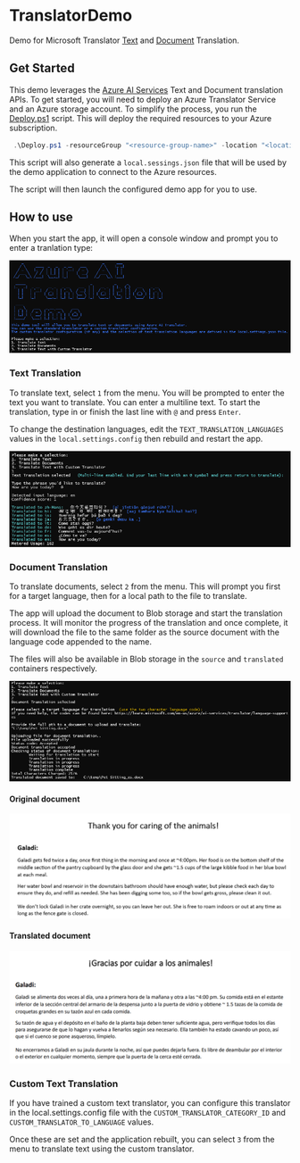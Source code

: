 # TranslatorDemo
Demo for Microsoft Translator [Text](https://learn.microsoft.com/en-us/azure/ai-services/translator/text-translation-overview) and [Document](https://learn.microsoft.com/en-us/azure/ai-services/translator/document-translation/overview) Translation. 

## Get Started

This demo leverages the [Azure AI Services](https://learn.microsoft.com/en-us/azure/ai-services/) Text and Document translation APIs. To get started, you will need to deploy an Azure Translator Service and an Azure storage account. 
To simplify the process, you run the [Deploy.ps1](Deploy.ps1) script. This will deploy the required resources to your Azure subscription.

``` Powershell
 .\Deploy.ps1 -resourceGroup "<resource-group-name>" -location "<location>" -translationAcct "<name for your AI account>" -storageAcct "<name for your storage account>"

```

This script will also generate a `local.sessings.json` file that will be used by the demo application to connect to the Azure resources.

The script will then launch the configured demo app for you to use.

## How to use

When you start the app, it will open a console window and prompt you to enter a tranlation type:

![start options](images/start-options.png)


### Text Translation

To translate text, select `1` from the menu. You will be prompted to enter the text you want to translate. You can enter a multiline text. To start the translation, type in or finish the last line with `@` and press `Enter`.

To change the destination languages, edit the `TEXT_TRANSLATION_LANGUAGES` values in the `local.settings.config` then rebuild and restart the app.

![text translation](images/text-translation.png)

### Document Translation

To translate documents, select `2` from the menu. This will prompt you first for a target language, then for a local path to the file to translate. 

The app will upload the document to Blob storage and start the translation process. It will monitor the progress of the translation and once complete, it will download the file to the same folder as the source document with the language code appended to the name.

The files will also be available in Blob storage in the `source` and `translated` containers respectively.

![document translation](images/document-translation.png)

#### Original document
![original document](images/original-document.png)

#### Translated document
![translated document](images/translated-document.png)

### Custom Text Translation

If you have trained a custom text translator, you can configure this translator in the local.settings.config file with the `CUSTOM_TRANSLATOR_CATEGORY_ID` and `CUSTOM_TRANSLATOR_TO_LANGUAGE` values. 

Once these are set and the application rebuilt, you can select `3` from the menu to translate text using the custom translator.